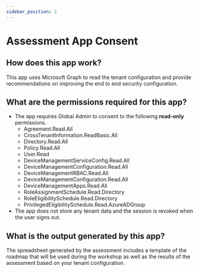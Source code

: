 ```yaml
---
sidebar_position: 2
---
```


# Assessment App Consent

## How does this app work?

This app uses Microsoft Graph to read the tenant configuration and provide recommendations on improving the end to end security configuration.  

## What are the permissions required for this app?

* The app requires Global Admin to consent to the following **read-only** permissions.
  * Agreement.Read.All
  * CrossTenantInformation.ReadBasic.All
  * Directory.Read.All
  * Policy.Read.All
  * User.Read
  * DeviceManagementServiceConfig.Read.All
  * DeviceManagementConfiguration.Read.All
  * DeviceManagementRBAC.Read.All
  * DeviceManagementConfiguration.Read.All
  * DeviceManagementApps.Read.All
  * RoleAssignmentSchedule.Read.Directory
  * RoleEligibilitySchedule.Read.Directory
  * PrivilegedEligibilitySchedule.Read.AzureADGroup
* The app does not store any tenant data and the session is revoked when the user signs out.

## What is the output generated by this app?

The spreadsheet generated by the assessment includes a template of the roadmap that will be used during the workshop as well as the results of the assessment based on your tenant configuration.
